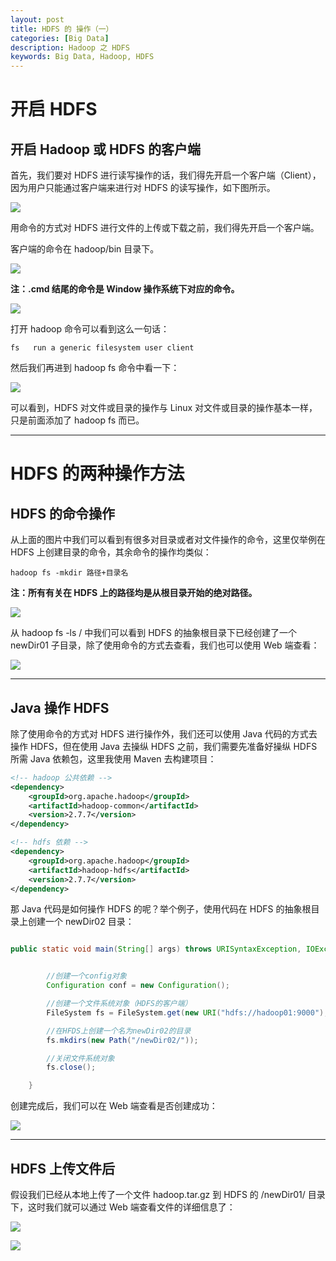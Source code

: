 ```yaml
---
layout: post
title: HDFS 的 操作（一）
categories: [Big Data]
description: Hadoop 之 HDFS
keywords: Big Data, Hadoop, HDFS
---
```


# 开启 HDFS

## 开启 Hadoop 或 HDFS 的客户端

首先，我们要对 HDFS 进行读写操作的话，我们得先开启一个客户端（Client），因为用户只能通过客户端来进行对 HDFS 的读写操作，如下图所示。

![](/images/posts/hadoop/BigData5-HDFSArchitecture.png)

用命令的方式对 HDFS 进行文件的上传或下载之前，我们得先开启一个客户端。

客户端的命令在 hadoop/bin 目录下。

![](/images/posts/hadoop/BigData6-HDFSClientCommand.png)

**注：.cmd 结尾的命令是 Window 操作系统下对应的命令。**

![](/images/posts/hadoop/BigData6-HadoopFSCommand1.png)

打开 hadoop 命令可以看到这么一句话：

```
fs   run a generic filesystem user client
```

然后我们再进到 hadoop fs 命令中看一下：

![](/images/posts/hadoop/BigData6-HadoopFSCommand2.png)

可以看到，HDFS 对文件或目录的操作与 Linux 对文件或目录的操作基本一样，只是前面添加了 hadoop fs 而已。

------------------------------

# HDFS 的两种操作方法

## HDFS 的命令操作

从上面的图片中我们可以看到有很多对目录或者对文件操作的命令，这里仅举例在 HDFS 上创建目录的命令，其余命令的操作均类似：

```
hadoop fs -mkdir 路径+目录名
```

**注：所有有关在 HDFS 上的路径均是从根目录开始的绝对路径。**

![](/images/posts/hadoop/BigData6-HDFSMKDIR1.png)

从 hadoop fs -ls / 中我们可以看到 HDFS 的抽象根目录下已经创建了一个 newDir01 子目录，除了使用命令的方式去查看，我们也可以使用 Web 端查看：

![](/images/posts/hadoop/BigData6-HDFSMKDIR2.png)

------------------------------

## Java 操作 HDFS

除了使用命令的方式对 HDFS 进行操作外，我们还可以使用 Java 代码的方式去操作 HDFS，但在使用 Java 去操纵 HDFS 之前，我们需要先准备好操纵 HDFS 所需 Java 依赖包，这里我使用 Maven 去构建项目：

```xml
<!-- hadoop 公共依赖 -->
<dependency>
    <groupId>org.apache.hadoop</groupId>
    <artifactId>hadoop-common</artifactId>
    <version>2.7.7</version>
</dependency>

<!-- hdfs 依赖 -->
<dependency>
    <groupId>org.apache.hadoop</groupId>
    <artifactId>hadoop-hdfs</artifactId>
    <version>2.7.7</version>
</dependency>
```

那 Java 代码是如何操作 HDFS 的呢？举个例子，使用代码在 HDFS 的抽象根目录上创建一个 newDir02 目录：

```java

public static void main(String[] args) throws URISyntaxException, IOException, InterruptedException {


        //创建一个config对象
        Configuration conf = new Configuration();

        //创建一个文件系统对象（HDFS的客户端）
        FileSystem fs = FileSystem.get(new URI("hdfs://hadoop01:9000"), conf, "hadoop");

        //在HFDS上创建一个名为newDir02的目录
        fs.mkdirs(new Path("/newDir02/"));

        //关闭文件系统对象
        fs.close();

    }

```

创建完成后，我们可以在 Web 端查看是否创建成功：

![](/images/posts/hadoop/BigData6-HDFSMKDIR3.png)

------------------------------

## HDFS 上传文件后

假设我们已经从本地上传了一个文件 hadoop.tar.gz 到 HDFS 的 /newDir01/ 目录下，这时我们就可以通过 Web 端查看文件的详细信息了：

![](/images/posts/hadoop/BigData6-HDFSPUT1.png)

![](/images/posts/hadoop/BigData6-HDFSPUT2.png)